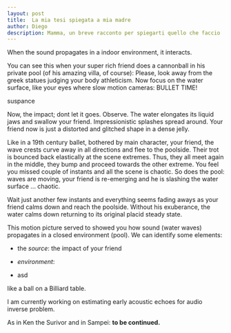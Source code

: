 ```yaml
---
layout: post
title:  La mia tesi spiegata a mia madre
author: Diego
description: Mamma, un breve racconto per spiegarti quello che faccio
---
```


When the sound propagates in a indoor environment, it interacts.

You can see this when your super rich friend does a cannonball in his private pool (of his amazing villa, of course):
Please, look away from the greek statues judging your body athleticism.
Now focus on the water surface, like your eyes where slow motion cameras: BULLET TIME!

suspance

Now, the impact; dont let it goes. Observe.
The water elongates its liquid jaws and swallow your friend. Impressionistic splashes
spread around. Your friend now is just a distorted and glitched shape in a dense jelly.

Like in a 19th century ballet, bothered by main character, your friend, the wave crests curve away in all directions and flee to the poolside.
Their trot is bounced back elastically at the scene extremes.
Thus, they all meet again in the middle, they bump and proceed towards the other extreme.
You feel you missed couple of instants and all the scene is chaotic. So does the pool:
waves are moving, your friend is re-emerging and he is slashing the water surface ... chaotic.

Wait just another few instants and everything seems fading aways as your friend calms down and reach the poolside.
Without his exuberance, the water calms down returning to its original placid steady state.

This motion picture served to showed you how sound (water waves) propagates in a closed environment (pool).
We can identify some elements:

- the _source_: the impact of your friend

- _environment_:

- asd

like a ball on a Billiard table.

I am currently working on estimating early acoustic echoes for audio inverse problem.


As in Ken the Surivor and in Sampei: **to be continued.**